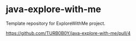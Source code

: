 # java-explore-with-me
Template repository for ExploreWithMe project.

https://github.com/TURB0B0Y/java-explore-with-me/pull/4
